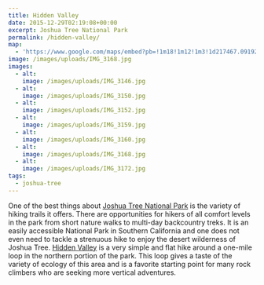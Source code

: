 ```yaml
---
title: Hidden Valley
date: 2015-12-29T02:19:08+00:00
excerpt: Joshua Tree National Park
permalink: /hidden-valley/
map:
  - 'https://www.google.com/maps/embed?pb=!1m18!1m12!1m3!1d217467.09192891428!2d-116.30235639470428!3d34.00577792745413!2m3!1f0!2f0!3f0!3m2!1i1024!2i768!4f13.1!3m3!1m2!1s0x0%3A0xfcbfbd65f973ca3f!2sHidden+Valley+Nature+Trail!5e1!3m2!1sen!2sus!4v1469937745451'
image: /images/uploads/IMG_3168.jpg
images:
  - alt: 
    image: /images/uploads/IMG_3146.jpg
  - alt: 
    image: /images/uploads/IMG_3150.jpg
  - alt: 
    image: /images/uploads/IMG_3152.jpg
  - alt: 
    image: /images/uploads/IMG_3159.jpg
  - alt: 
    image: /images/uploads/IMG_3160.jpg
  - alt: 
    image: /images/uploads/IMG_3168.jpg
  - alt: 
    image: /images/uploads/IMG_3172.jpg
tags:
  - joshua-tree
---
```

One of the best things about <a href="http://www.nps.gov/jotr/index.htm">Joshua Tree National Park</a> is the variety of hiking trails it offers. There are opportunities for hikers of all comfort levels in the park from short nature walks to multi-day backcountry treks. It is an easily accessible National Park in Southern California and one does not even need to tackle a strenuous hike to enjoy the desert wilderness of Joshua Tree. <a href="http://www.nps.gov/jotr/planyourvisit/upload/HiddenValley.pdf">Hidden Valley</a> is a very simple and flat hike around a one-mile loop in the northern portion of the park. This loop gives a taste of the variety of ecology of this area and is a favorite starting point for many rock climbers who are seeking more vertical adventures.


